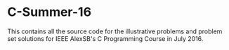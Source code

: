 # C-Summer-16
This contains all the source code for the illustrative problems and problem set solutions for IEEE AlexSB's C Programming Course in July 2016.
